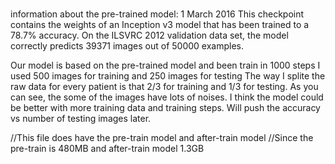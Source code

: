 #
information about the pre-trained model:
1 March 2016
This checkpoint contains the weights of an Inception v3 model that has been
trained to a 78.7% accuracy. On the ILSVRC 2012 validation data set, the
model correctly predicts 39371 images out of 50000 examples.


Our model is based on the pre-trained model and been train in 1000 steps
I used 500 images for training and 250 images for testing
The way I splite the raw data for every patient is that 2/3 for training and 1/3 for testing.
As you can see, the some of the images have lots of noises. 
I think the model could be better with more training data and training steps.
Will push the accuracy vs number of testing images later.

//This file does have the pre-train model and after-train model
//Since the pre-train is 480MB and after-train model 1.3GB
